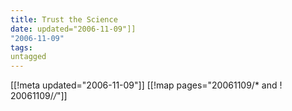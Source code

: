 ```yaml
---
title: Trust the Science
date: updated="2006-11-09"]]
"2006-11-09"
tags:
untagged
---
```

[[!meta updated="2006-11-09"]]
[[!map pages="20061109/* and ! 20061109/*/*"]]
